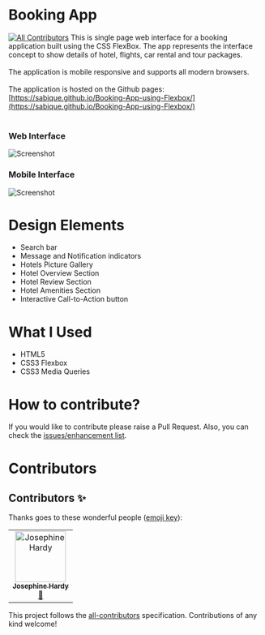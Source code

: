 # Booking App
[![All Contributors](https://img.shields.io/badge/all_contributors-1-orange.svg?style=flat-square)](#contributors)
This is single page web interface for a booking application built using the CSS FlexBox. The app represents the interface concept to show details of hotel, flights, car rental and tour packages.
<br><br>
The application is mobile responsive and supports all modern browsers.
<br><br>
The application is hosted on the Github pages: [https://sabique.github.io/Booking-App-using-Flexbox/](https://sabique.github.io/Booking-App-using-Flexbox/)
<br><br>
### Web Interface
![Screenshot](https://i.imgur.com/VzDjzCe.png)
### Mobile Interface
![Screenshot](https://i.imgur.com/VrTL2gd.png)

# Design Elements
* Search bar
* Message and Notification indicators
* Hotels Picture Gallery
* Hotel Overview Section
* Hotel Review Section
* Hotel Amenities Section
* Interactive Call-to-Action button

# What I Used
* HTML5
* CSS3 Flexbox
* CSS3 Media Queries


# How to contribute?
If you would like to contribute please raise a Pull Request. Also, you can check the [issues/enhancement list](https://github.com/sabique/Booking-App-using-Flexbox/issues).

# Contributors
## Contributors ✨

Thanks goes to these wonderful people ([emoji key](https://allcontributors.org/docs/en/emoji-key)):

<!-- ALL-CONTRIBUTORS-LIST:START - Do not remove or modify this section -->
<!-- prettier-ignore -->
<table>
  <tr>
    <td align="center"><a href="https://twitter.com/JosieMHardy"><img src="https://avatars1.githubusercontent.com/u/1618805?v=4" width="100px;" alt="Josephine Hardy"/><br /><sub><b>Josephine Hardy</b></sub></a><br /><a href="#design-thewhiteswan" title="Design">🎨</a></td>
  </tr>
</table>

<!-- ALL-CONTRIBUTORS-LIST:END -->

This project follows the [all-contributors](https://github.com/all-contributors/all-contributors) specification. Contributions of any kind welcome!
